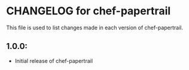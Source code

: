 # CHANGELOG for chef-papertrail

This file is used to list changes made in each version of chef-papertrail.

## 1.0.0:

* Initial release of chef-papertrail